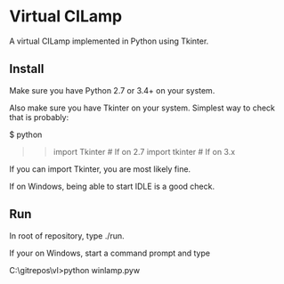 Virtual CILamp
==============

A virtual CILamp implemented in Python using Tkinter.

Install
-------

Make sure you have Python 2.7 or 3.4+ on your system.

Also make sure you have Tkinter on your system. Simplest way to check that is probably:

  $ python
  >>import Tkinter  # If on 2.7
  >>import tkinter  # If on 3.x

If you can import Tkinter, you are most likely fine.

If on Windows, being able to start IDLE is a good check.


Run
---

In root of repository, type ./run.

If your on Windows, start a command prompt and type

  C:\gitrepos\vl\>python winlamp.pyw

